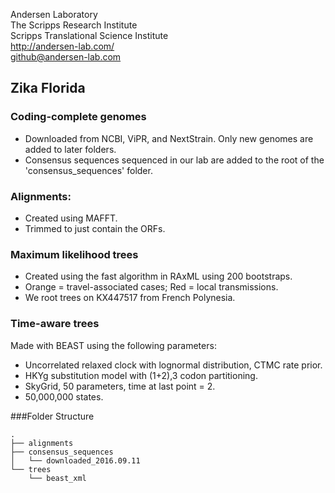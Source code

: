 Andersen Laboratory  
The Scripps Research Institute  
Scripps Translational Science Institute  
http://andersen-lab.com/  
github@andersen-lab.com  

## Zika Florida

### Coding-complete genomes
* Downloaded from NCBI, ViPR, and NextStrain. Only new genomes are added to later folders.
* Consensus sequences sequenced in our lab are added to the root of the 'consensus_sequences' folder.

### Alignments:
* Created using MAFFT.
* Trimmed to just contain the ORFs.

### Maximum likelihood trees
* Created using the fast algorithm in RAxML using 200 bootstraps.
* Orange = travel-associated cases; Red = local transmissions.
* We root trees on KX447517 from French Polynesia.

### Time-aware trees 
Made with BEAST using the following parameters:
* Uncorrelated relaxed clock with lognormal distribution, CTMC rate prior.
* HKYg substitution model with (1+2),3 codon partitioning.
* SkyGrid, 50 parameters, time at last point = 2.
* 50,000,000 states.

###Folder Structure

```
.  
├── alignments  
├── consensus_sequences  
│   └── downloaded_2016.09.11  
└── trees  
    └── beast_xml  
```
